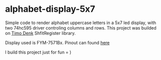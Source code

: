 # alphabet-display-5x7

Simple code to render alphabet uppercase letters in a 5x7 led display, with two 74hc595 driver controling columns and rows.
This project was builded on [Timo Denk](https://github.com/Simsso/ShiftRegister74HC595) ShfitRegister library. 

Display used is FYM-7571Bx. Pinout can found [here](http://files.rct.ru/pdf/indicator/fym-7571ax_bx.pdf)

I build this project just for fun  = )
